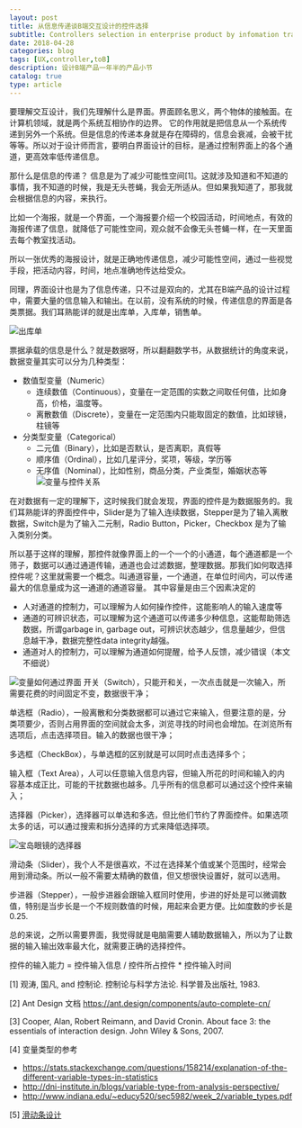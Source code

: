 ```yaml
---
layout: post
title: 从信息传递谈B端交互设计的控件选择
subtitle: Controllers selection in enterprise product by infomation transfer
date: 2018-04-28
categories: blog
tags: [UX,controller,toB]
description: 设计B端产品一年半的产品小节
catalog: true
type: article
---
```



要理解交互设计，我们先理解什么是界面。界面顾名思义，两个物体的接触面。在计算机领域，就是两个系统互相协作的边界。
它的作用就是把信息从一个系统传递到另外一个系统。但是信息的传递本身就是存在障碍的，信息会衰减，会被干扰等等。所以对于设计师而言，要明白界面设计的目标，是通过控制界面上的各个通道，更高效率低传递信息。

那什么是信息的传递？ 信息是为了减少可能性空间[1]。这就涉及知道和不知道的事情，我不知道的时候，我是无头苍蝇，我会无所适从。但如果我知道了，那我就会根据信息的内容，来执行。

比如一个海报，就是一个界面，一个海报要介绍一个校园活动，时间地点，有效的海报传递了信息，就降低了可能性空间，观众就不会像无头苍蝇一样，在一天里面去每个教室找活动。

所以一张优秀的海报设计，就是正确地传递信息，减少可能性空间，通过一些视觉手段，把活动内容，时间，地点准确地传达给受众。

同理，界面设计也是为了信息传递，只不过是双向的，尤其在B端产品的设计过程中，需要大量的信息输入和输出。在以前，没有系统的时候，传递信息的界面是各类票据。我们耳熟能详的就是出库单，入库单，销售单。

![出库单](http://www.andln.com/post_img/Outbound_order.png)

票据承载的信息是什么？就是数据呀，所以翻翻数学书，从数据统计的角度来说，数据变量其实可以分为几种类型：
- 数值型变量（Numeric）
	- 连续数值（Continuous），变量在一定范围的实数之间取任何值，比如身高，价格，温度等。
	- 离散数值（Discrete），变量在一定范围内只能取固定的数值，比如球镜，柱镜等
- 分类型变量（Categorical）
	- 二元值（Binary），比如是否默认，是否离职，真假等
	- 顺序值（Ordinal），比如几星评分，奖项，等级，学历等
	- 无序值（Nominal），比如性别，商品分类，产业类型，婚姻状态等
![变量与控件关系](http://www.andln.com/post_img/controller_variable_and_controller.png)

在对数据有一定的理解下，这时候我们就会发现，界面的控件是为数据服务的。我们耳熟能详的界面控件中，Slider是为了输入连续数据，Stepper是为了输入离散数据，Switch是为了输入二元制，Radio Button，Picker，Checkbox 是为了输入类别分类。

所以基于这样的理解，那控件就像界面上的一个一个的小通道，每个通道都是一个筛子，数据可以通过通道传输，通道也会过滤数据，整理数据。那我们如何取选择控件呢？这里就需要一个概念。叫通道容量，一个通道，在单位时间内，可以传递最大的信息量成为这一通道的通道容量。
其中容量是由三个因素决定的
- 人对通道的控制力，可以理解为人如何操作控件，这能影响人的输入速度等
- 通道的可辨识状态，可以理解为这个通道可以传递多少种信息，这能帮助筛选数据，所谓garbage in, garbage out，可辨识状态越少，信息量越少，但信息越干净，数据完整性data integrity越强。
- 通道对人的控制力，可以理解为通道如何提醒，给予人反馈，减少错误（本文不细说）


![变量如何通过界面](http://www.andln.com/post_img/controller_relation_between_variable_controller.png)
开关（Switch），只能开和关，一次点击就是一次输入，所需要花费的时间固定不变，数据很干净；

单选框（Radio），一般离散和分类数据都可以通过它来输入，但要注意的是，分类项要少，否则占用界面的空间就会太多，浏览寻找的时间也会增加。在浏览所有选项后，点击选择项目。输入的数据也很干净；

多选框（CheckBox），与单选框的区别就是可以同时点击选择多个；

输入框（Text Area），人可以任意输入信息内容，但输入所花的时间和输入的内容基本成正比，可能的干扰数据也越多。几乎所有的信息都可以通过这个控件来输入；

选择器（Picker），选择器可以单选和多选，但比他们节约了界面控件。如果选项太多的话，可以通过搜索和拆分选择的方式来降低选择项。


![宝岛眼镜的选择器](http://www.andln.com/post_img/controller_picker.png)

滑动条（Slider），我个人不是很喜欢，不过在选择某个值或某个范围时，经常会用到滑动条。所以一般不需要太精确的数值，但又想很快设置好，就可以选用。

步进器（Stepper），一般步进器会跟输入框同时使用，步进的好处是可以微调数值，特别是当步长是一个不规则数值的时候，用起来会更方便。比如度数的步长是0.25.

总的来说，之所以需要界面，我觉得就是电脑需要人辅助数据输入，所以为了让数据的输入输出效率最大化，就需要正确的选择控件。

控件的输入能力 = 控件输入信息 / 控件所占控件 * 控件输入时间



[1] 观涛, 国凡, and 控制论. 控制论与科学方法论. 科学普及出版社, 1983.

[2] Ant Design 文档 https://ant.design/components/auto-complete-cn/

[3] Cooper, Alan, Robert Reimann, and David Cronin. About face 3: the essentials of interaction design. John Wiley & Sons, 2007.

[4] 变量类型的参考
- https://stats.stackexchange.com/questions/158214/explanation-of-the-different-variable-types-in-statistics
- http://dni-institute.in/blogs/variable-type-from-analysis-perspective/
- http://www.indiana.edu/~educy520/sec5982/week_2/variable_types.pdf

[5] [滑动条设计](http://blog.jobbole.com/95198/)

